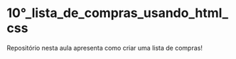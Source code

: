 # 10°_lista_de_compras_usando_html_css
Repositório nesta aula apresenta como criar uma lista de compras!
